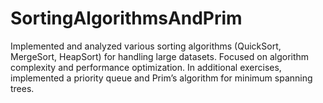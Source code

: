 # SortingAlgorithmsAndPrim
Implemented and analyzed various sorting algorithms (QuickSort, MergeSort, HeapSort) for handling large datasets. Focused on algorithm complexity and performance optimization. In additional exercises, implemented a priority queue and Prim’s algorithm for minimum spanning trees.
